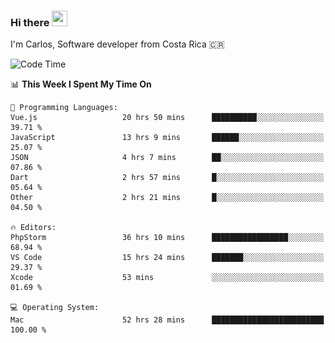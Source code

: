 ### Hi there <img src="https://media.giphy.com/media/hvRJCLFzcasrR4ia7z/giphy.gif" width="25px" height="25px">

I'm Carlos, Software developer from Costa Rica 🇨🇷

[//]: # (<a href="https://app.daily.dev/carum98"><img src="https://github.com/carum98/carum98/blob/main/devcard.svg" width="400" alt="Carlos Umaña Acevedo's Dev Card"/></a>)


<!--START_SECTION:waka-->
![Code Time](http://img.shields.io/badge/Code%20Time-13%2C330%20hrs%2034%20mins-blue)

📊 **This Week I Spent My Time On** 

```text
💬 Programming Languages: 
Vue.js                   20 hrs 50 mins      ██████████░░░░░░░░░░░░░░░   39.71 % 
JavaScript               13 hrs 9 mins       ██████░░░░░░░░░░░░░░░░░░░   25.07 % 
JSON                     4 hrs 7 mins        ██░░░░░░░░░░░░░░░░░░░░░░░   07.86 % 
Dart                     2 hrs 57 mins       █░░░░░░░░░░░░░░░░░░░░░░░░   05.64 % 
Other                    2 hrs 21 mins       █░░░░░░░░░░░░░░░░░░░░░░░░   04.50 % 

🔥 Editors: 
PhpStorm                 36 hrs 10 mins      █████████████████░░░░░░░░   68.94 % 
VS Code                  15 hrs 24 mins      ███████░░░░░░░░░░░░░░░░░░   29.37 % 
Xcode                    53 mins             ░░░░░░░░░░░░░░░░░░░░░░░░░   01.69 % 

💻 Operating System: 
Mac                      52 hrs 28 mins      █████████████████████████   100.00 % 
```


<!--END_SECTION:waka-->
